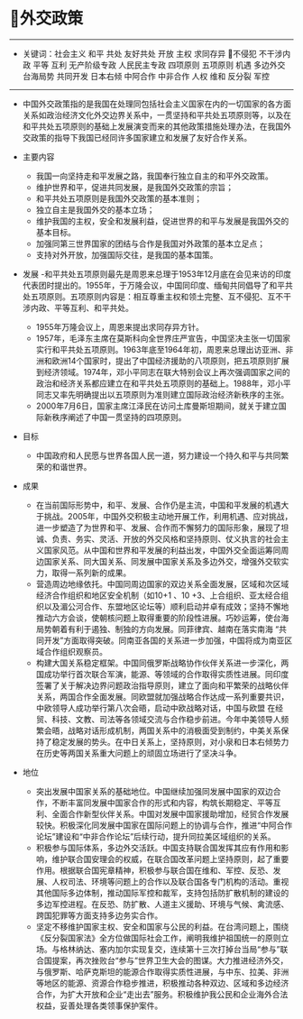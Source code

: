 # 外交政策

---

- 关键词：社会主义 和平 共处 友好共处 开放 主权 求同存异 不侵犯 不干涉内政 平等 互利 无产阶级专政 人民民主专政 四项原则 五项原则 机遇 多边外交 台海局势 共同开发 日本右倾 中阿合作 中非合作 人权 维和 反分裂 军控

---

- 中国外交政策指的是我国在处理同包括社会主义国家在内的一切国家的各方面关系如政治经济文化外交边界关系中，一贯坚持和平共处五项原则等，以及在和平共处五项原则的基础上发展演变而来的其他政策措施处理办法，在我国外交政策的指导下我国已经同许多国家建立和发展了友好合作关系。

 - 主要内容
    - 我国一向坚持走和平发展之路，我国奉行独立自主的和平外交政策。
    - 维护世界和平，促进共同发展，是我国外交政策的宗旨；
    - 和平共处五项原则是我国外交政策的基本准则；
    - 独立自主是我国外交的基本立场；
    - 维护我国的主权，安全和发展利益，促进世界的和平与发展是我国外交的基本目标。
    - 加强同第三世界国家的团结与合作是我国对外政策的基本立足点；
    - 支持对外开放，加强国际交往，是我国的基本国策。
 - 发展
    -和平共处五项原则最先是周恩来总理于1953年12月底在会见来访的印度代表团时提出的。1955年，于万隆会议，中国同印度、缅甸共同倡导了和平共处五项原则。五项原则内容是：相互尊重主权和领土完整、互不侵犯、互不干涉内政、平等互利、和平共处。
    - 1955年万隆会议上，周恩来提出求同存异方针。
    - 1957年，毛泽东主席在莫斯科向全世界庄严宣告，中国坚决主张一切国家实行和平共处五项原则。1963年底至1964年初，周恩来总理出访亚洲、非洲和欧洲14个国家时，提出了中国经济援助的八项原则，把五项原则扩展到经济领域。1974年，邓小平同志在联大特别会议上再次强调国家之间的政治和经济关系都应建立在和平共处五项原则的基础上。1988年，邓小平同志又率先明确提出以五项原则为准则建立国际政治经济新秩序的主张。
    - 2000年7月6日，国家主席江泽民在访问土库曼斯坦期间，就关于建立国际新秩序阐述了中国一贯坚持的四项原则。
- 目标
    - 中国政府和人民愿与世界各国人民一道，努力建设一个持久和平与共同繁荣的和谐世界。 
- 成果
    - 在当前国际形势中，和平、发展、合作仍是主流，中国和平发展的机遇大于挑战。2005年，中国外交积极主动地开展工作，利用机遇、应对挑战，进一步塑造了为世界和平、发展、合作而不懈努力的国际形象，展现了坦诚、负责、务实、灵活、开放的外交风格和坚持原则、仗义执言的社会主义国家风范。从中国和世界和平发展的利益出发，中国外交全面运筹同周边国家关系、同大国关系、同发展中国家关系及多边外交，增强外交软实力，取得一系列新的成果。
    - 营造周边地缘依托。中国同周边国家的双边关系全面发展，区域和次区域经济合作组织和地区安全机制（如10+1 、10 +3、上合组织、亚太经合组织以及湄公河合作、东盟地区论坛等）顺利启动并卓有成效；坚持不懈地推动六方会谈，使朝核问题上取得重要的阶段性进展。巧妙运筹，使台海局势朝着有利于遏独、制独的方向发展。同菲律宾、越南在落实南海 “共同开发”方面取得突破。同南亚各国的关系进一步加强，中国将成为南亚区域合作组织观察员。
    - 构建大国关系稳定框架。中国同俄罗斯战略协作伙伴关系进一步深化，两国成功举行首次联合军演，能源、等领域的合作取得实质性进展。同印度签署了关于解决边界问题政治指导原则，建立了面向和平繁荣的战略伙伴关系，两国合作全面发展。同欧盟就加强战略合作达成一系列重要共识，中欧领导人成功举行第八次会晤，启动中欧战略对话，中国与欧盟 在经贸、科技、文教、司法等各领域交流与合作稳步前进。今年中美领导人频繁会晤，战略对话形成机制，两国关系中的消极面受到制约，中美关系保持了稳定发展的势头。在中日关系上，坚持原则，对小泉和日本右倾势力在历史等两国关系重大问题上的顽固立场进行了坚决斗争。
- 地位
    - 突出发展中国家关系的基础地位。中国继续加强同发展中国家的双边合作，不断丰富同发展中国家合作的形式和内容，构筑长期稳定、平等互利、全面合作新型伙伴关系。中国对发展中国家援助增加，经贸合作发展较快。积极深化同发展中国家在国际问题上的协调与合作，推进“中阿合作论坛”建设和“中非合作论坛”后续行动，提升同拉美区域组织的关系。
    - 积极参与国际体系，多边外交活跃。中国支持联合国发挥其应有作用和影响，维护联合国安理会的权威，在联合国改革问题上坚持原则，起了重要作用。根据联合国宪章精神，积极参与联合国在维和、军控、反恐、发展、人权司法、环境等问题上的合作以及联合国各专门机构的活动。重视其他国际多边体制，推动国际军控和裁军，支持包括防扩散机制的建设的多边军控进程。在反恐、防扩散、人道主义援助、环境与气候、禽流感、跨国犯罪等方面支持多边务实合作。
    - 坚定不移维护国家主权、安全和国家与公民的利益。在台湾问题上，围绕《反分裂国家法》全方位做国际社会工作，阐明我维护祖国统一的原则立场。与格林纳达、塞内加尔实现复交，连续第十三次打掉台当局“参与”联合国提案，再次挫败台“参与”世界卫生大会的图谋。大力推进经济外交，与俄罗斯、哈萨克斯坦的能源合作取得实质性进展，与中东、拉美、非洲等地区的能源、资源合作稳步推进，积极推动各种双边、区域和多边经济合作，为扩大开放和企业“走出去”服务。积极维护我公民和企业海外合法权益，妥善处理各类领事保护案件。  
 